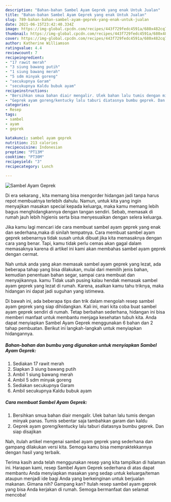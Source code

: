 ```yaml
---
description: "Bahan-bahan Sambel Ayam Geprek yang enak Untuk Jualan"
title: "Bahan-bahan Sambel Ayam Geprek yang enak Untuk Jualan"
slug: 789-bahan-bahan-sambel-ayam-geprek-yang-enak-untuk-jualan
date: 2021-06-15T23:42:40.334Z
image: https://img-global.cpcdn.com/recipes/443f729fedc4591a/680x482cq70/sambel-ayam-geprek-foto-resep-utama.jpg
thumbnail: https://img-global.cpcdn.com/recipes/443f729fedc4591a/680x482cq70/sambel-ayam-geprek-foto-resep-utama.jpg
cover: https://img-global.cpcdn.com/recipes/443f729fedc4591a/680x482cq70/sambel-ayam-geprek-foto-resep-utama.jpg
author: Katherine Williamson
ratingvalue: 4.4
reviewcount: 7
recipeingredient:
- "17 rawit merah"
- "3 siung bawang putih"
- "1 siung bawang merah"
- "5 sdm minyak goreng"
- "secukupnya Garam"
- "secukupnya Kaldu bubuk ayam"
recipeinstructions:
- "Bersihkan smua bahan diair mengalir. Ulek bahan lalu tumis dengan minyak panas. Tumis sebentar saja tambahkan garam dan kaldu"
- "Geprek ayam goreng/kentucky lalu taburi diatasnya bumbu geprek. Dan siap disajikan"
categories:
- Resep
tags:
- sambel
- ayam
- geprek

katakunci: sambel ayam geprek 
nutrition: 213 calories
recipecuisine: Indonesian
preptime: "PT13M"
cooktime: "PT30M"
recipeyield: "3"
recipecategory: Lunch

---
```



![Sambel Ayam Geprek](https://img-global.cpcdn.com/recipes/443f729fedc4591a/680x482cq70/sambel-ayam-geprek-foto-resep-utama.jpg)

Di era  sekarang , kita memang bisa mengorder hidangan jadi tanpa harus repot membuatnya terlebih dahulu. Namun, untuk kita yang ingin menyajikan masakan special kepada keluarga, maka kamu memang lebih bagus menghidangkannya dengan tangan sendiri. Sebab, memasak di rumah jauh lebih higienis serta bisa menyesuaikan dengan selera keluarga.

Jika kamu lagi mencari ide cara membuat sambel ayam geprek yang enak dan sederhana,maka di sinilah tempatnya. Cara membuat sambel ayam geprek  sebenarnya tidak susah untuk dibuat jika kita memasaknya dengan cara yang benar. Tapi, kamu tidak perlu cemas akan gagal dalam memasaknya 
karena di artikel ini kami akan membahas sambel ayam geprek dengan cermat.  



Nah untuk anda yang akan memasak sambel ayam geprek yang lezat, ada beberapa tahap yang bisa dilakukan, mulai dari memilih jenis bahan, kemudian penentuan bahan segar, sampai cara membuat dan menyajikannya. kamu Tidak usah pusing kalau hendak memasak sambel ayam geprek yang lezat di rumah. Karena, asalkan kamu  tahu triknya, maka hidangan ini dapat jadi suguhan yang istimewa.

Di bawah ini, ada beberapa tips dan trik dalam mengolah resep sambel ayam geprek yang siap dihidangkan. Kali ini, mari kita coba buat sambel ayam geprek sendiri di rumah. Tetap berbahan sederhana, hidangan ini bisa memberi manfaat untuk membantu menjaga kesehatan tubuh kita. Anda dapat menyiapkan Sambel Ayam Geprek menggunakan 6 bahan dan 2 tahap pembuatan. Berikut ini langkah-langkah untuk menyiapkan hidangannya.

<!--inarticleads1-->

##### Bahan-bahan dan bumbu yang digunakan untuk menyiapkan Sambel Ayam Geprek:

1. Sediakan 17 rawit merah
1. Siapkan 3 siung bawang putih
1. Ambil 1 siung bawang merah
1. Ambil 5 sdm minyak goreng
1. Sediakan secukupnya Garam
1. Ambil secukupnya Kaldu bubuk ayam




<!--inarticleads2-->

##### Cara membuat Sambel Ayam Geprek:

1. Bersihkan smua bahan diair mengalir. Ulek bahan lalu tumis dengan minyak panas. Tumis sebentar saja tambahkan garam dan kaldu
1. Geprek ayam goreng/kentucky lalu taburi diatasnya bumbu geprek. Dan siap disajikan




Nah, itulah artikel mengenai  sambel ayam geprek  yang sederhana dan gampang dilakukan versi kita. Semoga kamu bisa mempraktekkannya dengan hasil yang terbaik. 

Terima kasih anda telah menggunakan resep yang kita tampilkan di halaman ini. Harapan kami, resep  Sambel Ayam Geprek sederhana di atas dapat membantu Anda menyiapkan masakan yang sedap untuk keluarga/teman ataupun menjadi ide bagi Anda yang berkeinginan untuk berjualan makanan. Gimana nih? Gampang kan? Itulah resep sambel ayam geprek yang bisa Anda kerjakan di rumah. Semoga bermanfaat dan selamat mencoba!

